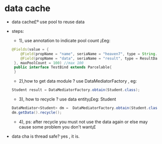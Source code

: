 # data cache
 * data cache£º use pool to reuse data
 * steps:
   * 1), use annotation to indicate pool count ¡£eg:
   ```java
   @Fields(value = {
       @Field(propName = "name", seriaName = "heaven7", type = String.class),
       @Field(propName = "data", seriaName = "result", type = ResultData.class),
    }, maxPoolCount = 100) //max 100
    public interface TestBind extends Parcelable{
    }
   ```
   * 2),how to get data module ?  use DataMediatorFactory , eg:
   ```java
   Student result = DataMediatorFactory.obtain(Student.class);
   ```
   * 3), how to recycle ?   use data entity¡£eg: Student
   ```java
   DataMediator<Student> dm =  DataMediatorFactory.obtain(Student.class);;
   dm.getData().recycle();
   ```
   * 4), ps: after recycle you must not use the data again or else may cause some problem you don't want¡£

 * data cha is thread safe? yes , it is.
